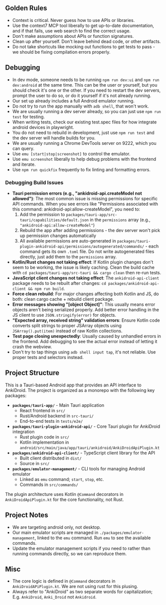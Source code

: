 ## Golden Rules

- Context is critical. Never guess how to use APIs or libraries.
- Use the context7 MCP tool liberally to get up-to-date documentation, and if that fails, use web search to find the correct usage.
- Don't make assumptions about APIs or function signatures.
- Clean up after yourself. Don't leave behind dead code, or other artifacts.
- Do not take shortcuts like mocking out functions to get tests to pass - we should be fixing compilation errors properly.

## Debugging

- In dev mode, someone needs to be running `npm run dev:ui` and `npm run dev:android` at the same time. This can be the user or yourself, but you should check it's one or the other. If you need to restart the dev servers, prompt the user to do so, or do it yourself if it's not already running.
- Our set up already includes a full Android emulator running.
- Do not try to run the app manually with `adb shell`, that won't work.
- We are usually running a dev server already, so you can just use `npm run test` for testing.
- When writing tests, check our existing test.spec files for how integrate android devices in playwright.
- You do not need to rebuild in development, just use `npm run test` and the dev server will handle builds for you.
- We are usually running a Chrome DevTools server on 9222, which you can query.
- Use `emu [start|stop|screenshot]` to control the emulator.
- Use `emu screenshot` liberally to help debug problems with the frontend and iterate.
- Use `npm run quickfix` frequently to fix linting and formatting errors.

### Debugging Build Issues

- **Tauri permission errors (e.g., "ankidroid-api.createModel not allowed")**: The most common issue is missing permissions for specific API commands. When you see errors like "Permissions associated with this command: ankidroid-api:allow-createModel", you need to:
  1. Add the permission to `packages/tauri-app/src-tauri/capabilities/default.json` in the `permissions` array (e.g., `"ankidroid-api:allow-createModel"`)
  2. Rebuild the app after adding permissions - the dev server won't pick up permission changes automatically
  3. All available permissions are auto-generated in `packages/tauri-plugin-ankidroid-api/permissions/autogenerated/commands/` - each command gets its own `.toml` file. Do not write autogenerated files directly, just add them to the `permissions` array.
- **Kotlin/Rust changes not taking effect**: If Kotlin plugin changes don't seem to be working, the issue is likely caching. Clean the build cache with `cd packages/tauri-app/src-tauri && cargo clean` then re-run tests.
- **JavaScript client changes not taking effect**: The `ankidroid-api-client` package needs to be rebuilt after changes: `cd packages/ankidroid-api-client && npm run build`.
- **Force clean rebuild**: For major changes affecting both Kotlin and JS, do both: clean cargo cache + rebuild client package.
- **Error messages showing "[object Object]"**: This usually means error objects aren't being serialized properly. Add better error handling in the JS client to use `JSON.stringify(error)` for objects.
- **"Expected array, received string" validation errors**: Ensure Kotlin code converts split strings to proper JSArray objects using `JSArray().put(item)` instead of raw Kotlin collections.
- **Test page closing unexpectedly**: Usually caused by unhandled errors in the frontend. Add debugging to see the actual error instead of letting it crash the webview.
- Don't try to tap things using `adb shell input tap`, it's not reliable. Use proper tests and selectors instead.

## Project Structure

This is a Tauri-based Android app that provides an API interface to AnkiDroid. The project is organized as a monorepo with the following key packages:

- **`packages/tauri-app/`** - Main Tauri application
  - React frontend in `src/`
  - Rust/Android backend in `src-tauri/`
  - End-to-end tests in `tests/e2e/`
- **`packages/tauri-plugin-ankidroid-api/`** - Core Tauri plugin for AnkiDroid integration
  - Rust plugin code in `src/`
  - Kotlin implementation in `android/src/main/java/app/tauri/ankidroid/AnkiDroidApiPlugin.kt`
- **`packages/ankidroid-api-client/`** - TypeScript client library for the API
  - Built client distributed in `dist/`
  - Source in `src/`
- **`packages/emulator-management/`** - CLI tools for managing Android emulator
  - Linked as `emu` command; `start`, `stop`, etc.
  - Commands in `src/commands/`

The plugin architecture uses Kotlin `@Command` decorators in `AnkiDroidApiPlugin.kt` for the core functionality, not Rust.

## Project Notes

- We are targeting android only, not desktop.
- Our main emulator scripts are managed in `./packages/emulator-management`, linked to the `emu` command. Run `emu` to see the available commands.
- Update the emulator management scripts if you need to rather than running commands directly, so we can reproduce them.

## Misc

- The core logic is defined in `@Command` decorators in `AnkiDroidAPiPlugin.kt`. We are not using rust for this plusing.
- Always refer to "AnkiDroid" as two separate words for capitalization; E.g. `AnkiDroid`, `Anki_Droid` not `Ankidroid`.
